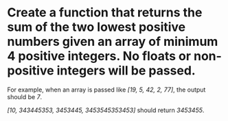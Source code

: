 # Create a function that returns the sum of the two lowest positive numbers given an array of minimum 4 positive integers. No floats or non-positive integers will be passed.

For example, when an array is passed like *[19, 5, 42, 2, 77]*, the output should be *7*.

*[10, 343445353, 3453445, 3453545353453]* should return *3453455*.